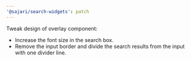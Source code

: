 ```yaml
---
'@sajari/search-widgets': patch
---
```


Tweak design of overlay component:

- Increase the font size in the search box.
- Remove the input border and divide the search results from the input with one divider line.

